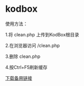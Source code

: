 # kodbox
使用方法：

1.将 clean.php 上传到KodBox根目录

2.在浏览器访问 /clean.php

3.删除 clean.php

4.按Ctrl+F5刷新缓存

[下载备用链接](https://vkceyugu.cdn.bspapp.com/VKCEYUGU-10b3891b-be67-4103-a60f-9da1d057470c/f2bcfb73-6f15-4e32-b2b4-9d02af979d70.zip)
